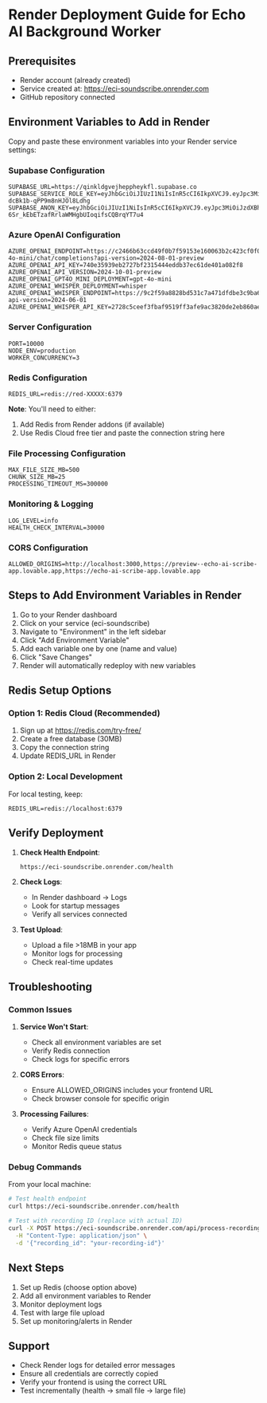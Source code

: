 # Render Deployment Guide for Echo AI Background Worker

## Prerequisites
- Render account (already created)
- Service created at: https://eci-soundscribe.onrender.com
- GitHub repository connected

## Environment Variables to Add in Render

Copy and paste these environment variables into your Render service settings:

### Supabase Configuration
```
SUPABASE_URL=https://qinkldgvejheppheykfl.supabase.co
SUPABASE_SERVICE_ROLE_KEY=eyJhbGciOiJIUzI1NiIsInR5cCI6IkpXVCJ9.eyJpc3MiOiJzdXBhYmFzZSIsInJlZiI6InFpbmtsZGd2ZWpoZXBwaGV5a2ZsIiwicm9sZSI6InNlcnZpY2Vfcm9sZSIsImlhdCI6MTc0OTU5MDQ0NywiZXhwIjoyMDY1MTY2NDQ3fQ.zBsQXXF3LOVIm9kDnxD-dcBk1b-qPP9m8nHJOl8Ldhg
SUPABASE_ANON_KEY=eyJhbGciOiJIUzI1NiIsInR5cCI6IkpXVCJ9.eyJpc3MiOiJzdXBhYmFzZSIsInJlZiI6InFpbmtsZGd2ZWpoZXBwaGV5a2ZsIiwicm9sZSI6ImFub24iLCJpYXQiOjE3NDk1OTA0NDcsImV4cCI6MjA2NTE2NjQ0N30.xn9c-6Sr_kEbETzafRrlaWMHgbUIoqifsCQBrqYT7u4
```

### Azure OpenAI Configuration
```
AZURE_OPENAI_ENDPOINT=https://c2466b63ccd49f0b7f59153e160063b2c423cf0f0ce592ce65969ec.azurewebsites.net/openai/deployments/gpt-4o-mini/chat/completions?api-version=2024-08-01-preview
AZURE_OPENAI_API_KEY=740e35939eb2727bf2315444eddb37ec61de401a082f8
AZURE_OPENAI_API_VERSION=2024-10-01-preview
AZURE_OPENAI_GPT4O_MINI_DEPLOYMENT=gpt-4o-mini
AZURE_OPENAI_WHISPER_DEPLOYMENT=whisper
AZURE_OPENAI_WHISPER_ENDPOINT=https://9c2f59a8828bd531c7a471dfdbe3c9ba69aeaf11b25b.azurewebsites.net/openai/deployments/whisper/audio/transcriptions?api-version=2024-06-01
AZURE_OPENAI_WHISPER_API_KEY=2728c5ceef3fbaf9519ff3afe9ac3820de2eb860aebc
```

### Server Configuration
```
PORT=10000
NODE_ENV=production
WORKER_CONCURRENCY=3
```

### Redis Configuration
```
REDIS_URL=redis://red-XXXXX:6379
```
**Note**: You'll need to either:
1. Add Redis from Render addons (if available)
2. Use Redis Cloud free tier and paste the connection string here

### File Processing Configuration
```
MAX_FILE_SIZE_MB=500
CHUNK_SIZE_MB=25
PROCESSING_TIMEOUT_MS=300000
```

### Monitoring & Logging
```
LOG_LEVEL=info
HEALTH_CHECK_INTERVAL=30000
```

### CORS Configuration
```
ALLOWED_ORIGINS=http://localhost:3000,https://preview--echo-ai-scribe-app.lovable.app,https://echo-ai-scribe-app.lovable.app
```

## Steps to Add Environment Variables in Render

1. Go to your Render dashboard
2. Click on your service (eci-soundscribe)
3. Navigate to "Environment" in the left sidebar
4. Click "Add Environment Variable"
5. Add each variable one by one (name and value)
6. Click "Save Changes"
7. Render will automatically redeploy with new variables

## Redis Setup Options

### Option 1: Redis Cloud (Recommended)
1. Sign up at https://redis.com/try-free/
2. Create a free database (30MB)
3. Copy the connection string
4. Update REDIS_URL in Render

### Option 2: Local Development
For local testing, keep:
```
REDIS_URL=redis://localhost:6379
```

## Verify Deployment

1. **Check Health Endpoint**:
   ```
   https://eci-soundscribe.onrender.com/health
   ```

2. **Check Logs**:
   - In Render dashboard → Logs
   - Look for startup messages
   - Verify all services connected

3. **Test Upload**:
   - Upload a file >18MB in your app
   - Monitor logs for processing
   - Check real-time updates

## Troubleshooting

### Common Issues

1. **Service Won't Start**:
   - Check all environment variables are set
   - Verify Redis connection
   - Check logs for specific errors

2. **CORS Errors**:
   - Ensure ALLOWED_ORIGINS includes your frontend URL
   - Check browser console for specific origin

3. **Processing Failures**:
   - Verify Azure OpenAI credentials
   - Check file size limits
   - Monitor Redis queue status

### Debug Commands

From your local machine:
```bash
# Test health endpoint
curl https://eci-soundscribe.onrender.com/health

# Test with recording ID (replace with actual ID)
curl -X POST https://eci-soundscribe.onrender.com/api/process-recording \
  -H "Content-Type: application/json" \
  -d '{"recording_id": "your-recording-id"}'
```

## Next Steps

1. Set up Redis (choose option above)
2. Add all environment variables to Render
3. Monitor deployment logs
4. Test with large file upload
5. Set up monitoring/alerts in Render

## Support

- Check Render logs for detailed error messages
- Ensure all credentials are correctly copied
- Verify your frontend is using the correct URL
- Test incrementally (health → small file → large file)